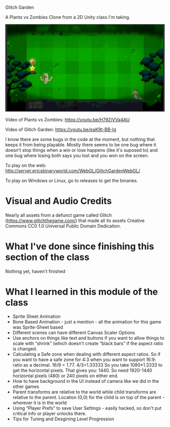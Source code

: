 Glitch Garden

A Plants vs Zombies Clone from a 2D Unity class I'm taking.

![Screenshot](https://github.com/djotaku/Glitch-Garden/raw/master/Assets/screenshots/20191120.png)

Video of Plants vs Zombies: https://youtu.be/H79ZjVVa4AU

Video of Glitch Garden: https://youtu.be/eaK9t-BB-Ig

I know there are some bugs in the code at the moment, but nothing that keeps it from being playable. Mostly there seems to be one bug where it doesn't stop things when a win or lose happens (like it's suposed to) and one bug where losing both says you lost and you won on the screen.

To play on the web: http://server.ericsbinaryworld.com/WebGL/GlitchGardenWebGL/

To play on Windows or Linux, go to releases to get the binaries.

# Visual and Audio Credits

Nearly all assets from a defunct game called Glitch (https://www.glitchthegame.com/) that made all its assets Creative Commons CC0 1.0 Universal Public Domain Dedication.

# What I've done since finishing this section of the class

Nothing yet, haven't finished

# What I learned in this module of the class

- Sprite Sheet Animation
- Bone Based Animation - just a mention - all the animation for this game was Sprite-Sheet based
- Different scenes can have different Canvas Scaler Options
- Use anchors on things like text and buttons if you want to allow things to scale with “shrink” (which doesn't create “black bars” if the aspect ratio is changed.
- Calculating a Safe zone when dealing with different aspect ratios. So if you want to have a safe zone for 4:3 when you want to support 16:9: ratio as a decimal. 16/9 = 1.77. 4/3=1.33333 So you take 1080*1.3333 to get the horizontal pixels. That gives you: 1440. So need 1920-1440 horizontal pixels (480) or 240 pixels on either end.
- How to have background in the UI instead of camera like we did in the other games
- Parent transforms are relative to the world while child transforms are relative to the parent. Location (0,0) for the child is on top of the parent - wherever it is in the world
- Using “Player Prefs” to save User Settings - easily hacked, so don't put critical info or player unlocks there.
- Tips for Tuning and Desgining Level Progression
